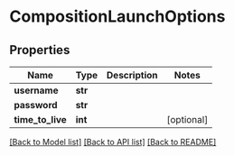 # CompositionLaunchOptions

## Properties
Name | Type | Description | Notes
------------ | ------------- | ------------- | -------------
**username** | **str** |  | 
**password** | **str** |  | 
**time_to_live** | **int** |  | [optional] 

[[Back to Model list]](../README.md#documentation-for-models) [[Back to API list]](../README.md#documentation-for-api-endpoints) [[Back to README]](../README.md)


